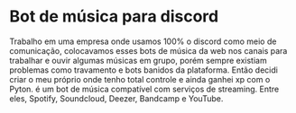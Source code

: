 # Bot de música para discord

Trabalho em uma empresa onde usamos 100% o discord como meio de comunicação, colocavamos esses bots de música da web nos canais para trabalhar e ouvir algumas músicas em grupo, porém sempre existiam problemas como travamento e bots banidos da plataforma. Então decidi criar o meu próprio onde tenho total controle e ainda ganhei xp com o Pyton.
é um bot de música compatível com serviços de streaming. Entre eles, Spotify, Soundcloud, Deezer, Bandcamp e YouTube.


